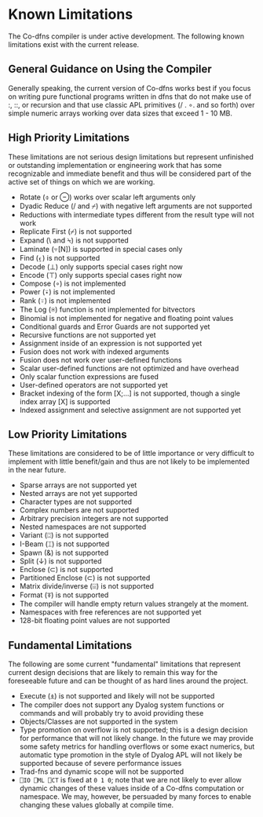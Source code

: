 ﻿# Known Limitations

The Co-dfns compiler is under active development. The following known
limitations exist with the current release.

## General Guidance on Using the Compiler

Generally speaking, the current version of Co-dfns works best if you focus
on writing pure functional programs written in dfns that do not make use 
of :, ::, or recursion and that use classic APL primitives (/ . ∘. and 
so forth) over simple numeric arrays working over data sizes that 
exceed 1 - 10 MB.

## High Priority Limitations

These limitations are not serious design limitations but represent unfinished 
or outstanding implementation or engineering work that has some recognizable 
and immediate benefit and thus will be considered part of the active set of 
things on which we are working.

* Rotate (⌽ or ⊖) works over scalar left arguments only
* Dyadic Reduce (/ and ⌿) with negative left arguments are not supported
* Reductions with intermediate types different from the result type will not work
* Replicate First (⌿) is not supported
* Expand (\ and ⍀) is not supported
* Laminate (⍪[N]) is supported in special cases only
* Find (⍷) is not supported
* Decode (⊥) only supports special cases right now
* Encode (⊤) only supports special cases right now
* Compose (∘) is not implemented
* Power (⍣) is not implemented
* Rank (⍤) is not implemented
* The Log (⍟) function is not implemented for bitvectors
* Binomial is not implemented for negative and floating point values
* Conditional guards and Error Guards are not supported yet
* Recursive functions are not supported yet
* Assignment inside of an expression is not supported yet
* Fusion does not work with indexed arguments
* Fusion does not work over user-defined functions
* Scalar user-defined functions are not optimized and have overhead
* Only scalar function expressions are fused
* User-defined operators are not supported yet
* Bracket indexing of the form [X;...] is not supported, 
  though a single index array [X] is supported
* Indexed assignment and selective assignment are not supported yet

## Low Priority Limitations

These limitations are considered to be of little importance or very 
difficult to implement with little benefit/gain and thus are not likely 
to be implemented in the near future.

* Sparse arrays are not supported yet
* Nested arrays are not yet supported
* Character types are not supported
* Complex numbers are not supported
* Arbitrary precision integers are not supported
* Nested namespaces are not supported
* Variant (⍠) is not supported
* I-Beam (⌶) is not supported
* Spawn (&) is not supported
* Split (↓) is not supported
* Enclose (⊂) is not supported
* Partitioned Enclose (⊂) is not supported
* Matrix divide/inverse (⌹) is not supported
* Format (⍕) is not supported
* The compiler will handle empty return values strangely at the moment.
* Namespaces with free references are not supported yet
* 128-bit floating point values are not supported

## Fundamental Limitations

The following are some current "fundamental" limitations that represent
current design decisions that are likely to remain this way for the 
foreseeable future and can be thought of as hard lines around the project.

* Execute (⍎) is not supported and likely will not be supported
* The compiler does not support any Dyalog system functions or commands
  and will probably try to avoid providing these
* Objects/Classes are not supported in the system
* Type promotion on overflow is not supported; this is a design decision 
  for performance that will not likely change. In the future we may provide 
  some safety metrics for handling overflows or some exact numerics, 
  but automatic type promotion in the style of Dyalog APL will not likely 
  be supported because of severe performance issues
* Trad-fns and dynamic scope will not be supported
* `⎕IO ⎕ML ⎕CT` is fixed at `0 1 0`; note that we are not likely to ever 
  allow dynamic changes of these values inside of a Co-dfns computation 
  or namespace. We may, however, be persuaded by many forces to enable 
  changing these values globally at compile time.
